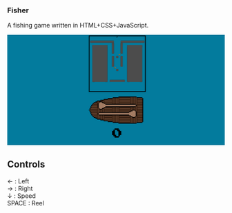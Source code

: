 ### Fisher
A fishing game written in HTML+CSS+JavaScript.

![](ss.jpg)

## Controls

← : Left  
→ : Right  
↓ : Speed  
SPACE : Reel
